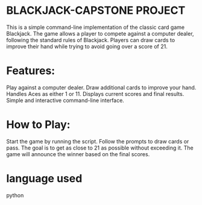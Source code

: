 # BLACKJACK-CAPSTONE PROJECT
This is a simple command-line implementation of the classic card game Blackjack. The game allows a player to compete against a computer dealer, following the standard rules of Blackjack. Players can draw cards to improve their hand while trying to avoid going over a score of 21.

# Features:
Play against a computer dealer.
Draw additional cards to improve your hand.
Handles Aces as either 1 or 11.
Displays current scores and final results.
Simple and interactive command-line interface.

# How to Play:
Start the game by running the script.
Follow the prompts to draw cards or pass.
The goal is to get as close to 21 as possible without exceeding it.
The game will announce the winner based on the final scores.

# language used
python
